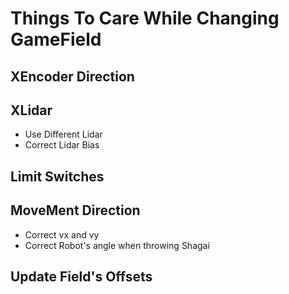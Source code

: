 # Things To Care While Changing GameField

## XEncoder Direction
## XLidar
- Use Different Lidar
- Correct Lidar Bias
## Limit Switches
## MoveMent Direction
- Correct vx and vy
- Correct Robot's angle when throwing Shagai

## Update Field's Offsets
